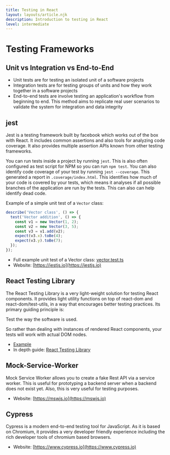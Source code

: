 ```yaml
---
title: Testing in React
layout: layouts/article.njk
description: Introduction to testing in React
level: intermediate
---
```


# Testing Frameworks

## Unit vs Integration vs End-to-End

- Unit tests are for testing an isolated unit of a software projects
- Integration tests are for testing groups of units and how they work together in a software projects
- End-to-end tests are involve testing an application's workflow from beginning to end. This method aims to replicate real user scenarios to validate the system for integration and data integrity

## jest

Jest is a testing framework built by facebook which works out of the box with React. It includes common assertions and also tools for analyzing code coverage.
It also provides multiple assertion APIs known from other testing frameworks.

You can run tests inside a project by running `jest`. This is also often configured as test script for NPM so you can run `npm test`.
You can also identify code coverage of your test by running `jest --coverage`. This generated a report in `.coverage/index.html`. 
This identifies how much of your code is covered by your tests, which means it analyses if all possible branches of the application are run by the tests.
This can also can help identify dead code.

Example of a simple unit test of a `Vector` class:

```js
describe('Vector class', () => {
  test('Vector addition', () => {
    const v1 = new Vector(1, 2);
    const v2 = new Vector(3, 5);
    const v3 = v1.add(v2);
    expect(v3.x).toBe(4);
    expect(v3.y).toBe(7);
  });
});
```

- Full example unit test of a Vector class: [vector.test.ts](https://github.com/learosema/ella-math/blob/main/src/vector.test.ts)
- Website: [https://jestjs.io](https://jestjs.io)

## React Testing Library

The React Testing Library is a very light-weight solution for testing React components. It provides light utility functions on top of react-dom and react-dom/test-utils, in a way that encourages better testing practices. Its primary guiding principle is:

Test the way the software is used.

So rather than dealing with instances of rendered React components, your tests will work with actual DOM nodes.

- [Example](https://testing-library.com/docs/react-testing-library/example-intro)
- In depth guide: [React Testing Library](https://testing-library.com/docs/react-testing-library/intro/)

## Mock-Service-Worker 

Mock Service Worker allows you to create a fake Rest API via a service worker.
This is useful for prototyping a backend server when a backend does not exist yet. Also, this is very useful for testing purposes.

- Website: [https://mswjs.io](https://mswjs.io)

## Cypress

Cypress is a modern end-to-end testing tool for JavaScript. As it is based on Chromium, it provides a very developer friendly experience including the rich developer tools of chromium based browsers.

- Website: [https://www.cypress.io](https://www.cypress.io)